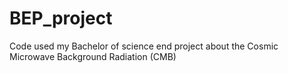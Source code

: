 # BEP_project

Code used my Bachelor of science end project about the Cosmic Microwave Background Radiation (CMB)
